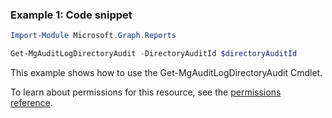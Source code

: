 ### Example 1: Code snippet

```powershellImport-Module Microsoft.Graph.Reports

Get-MgAuditLogDirectoryAudit -DirectoryAuditId $directoryAuditId
```
This example shows how to use the Get-MgAuditLogDirectoryAudit Cmdlet.
To learn about permissions for this resource, see the [permissions reference](/graph/permissions-reference).

